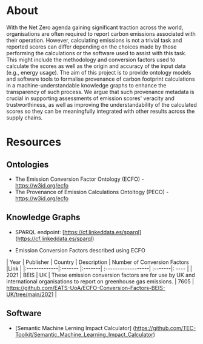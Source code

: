# About

With the Net Zero agenda gaining significant traction across the world, organisations are often required to report carbon emissions associated with their operation. However, calculating emissions is not a trivial task and reported scores can differ depending on the choices made by those performing the calculations or the software used to assist with this task. This might include the methodology and conversion factors used to calculate the scores as well as the origin and accuracy of the input data (e.g., energy usage). The aim of this project is to provide ontology models and software tools to formalise provenance of carbon footprint calculations in a machine-understandable knowledge graphs to enhance the transparency of such process. We argue that such provenance metadata is crucial in supporting assessments of emission scores' veracity and trustworthiness, as well as improving the understandability of the calculated scores so they can be meaningfully integrated with other results across the supply chains.

# Resources

## Ontologies 

* The Emission Conversion Factor Ontology (ECFO) - [https://w3id.org/ecfo ](https://w3id.org/ecfo)
* The Provenance of Emission Calculations Ontoltogy (PECO) - [https://w3id.org/ecfo ](https://w3id.org/peco)

## Knowledge Graphs 

* SPARQL endpoint: [https://cf.linkeddata.es/sparql] (https://cf.linkeddata.es/sparql)

* Emission Conversion Factors described using ECFO 
 
 | Year        | Publisher | Country  | Description      | Number of Conversion Factors |Link |
|:-------------|:------- |:-------|  :------------------| :-------|: ---- |
| 2021      | BEIS | UK | These emission conversion factors are for use by UK and international organisations to report on greenhouse gas emissions. | 7605 |  https://github.com/EATS-UoA/ECFO-Conversion-Factors-BEIS-UK/tree/main/2021 |

## Software

* [Semantic Machine Lerning Impact Calculator] (https://github.com/TEC-Toolkit/Semantic_Machine_Learning_Impact_Calculator)
